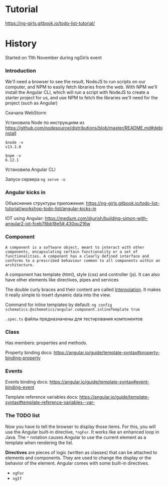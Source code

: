 # Tutorial 
https://ng-girls.gitbook.io/todo-list-tutorial/

# History
Started on 11th November during ngGirls event

### Introduction
We'll need a browser to see the result, NodeJS to run scripts on our computer, and NPM to easily fetch libraries from the web. With NPM we'll install the Angular CLI, which will run a script with NodeJS to create a starter project for us, and use NPM to fetch the libraries we'll need for the project (such as Angular)

Скачала WebStorm

Установила Node по инструкциям из https://github.com/nodesource/distributions/blob/master/README.md#debinstall
```
$node -v
v13.1.0 

$npm -v
6.12.1
```

Установила Angular CLI

Запуск сервера `ng serve -o`


### Angular kicks in

Объяснение структуры приложения: https://ng-girls.gitbook.io/todo-list-tutorial/workshop-todo-list/angular-kicks-in

IOT using Angular: https://medium.com/@urish/building-simon-with-angular2-iot-fceb78bb18e5#.430qu216w


### Component
```
A component is a software object, meant to interact with other components, encapsulating certain functionality or a set of functionalities. A component has a clearly defined interface and conforms to a prescribed behaviour common to all components within an architecture.
```

A component has template (html), style (css) and controller (js). It can also have other elements like directives, pipes and services

The double curly braces and their content are called [Interpolation](https://angular.io/guide/glossary#interpolation). It makes it really simple to insert dynamic data into the view.

Command for inline templates by default:
```ng config schematics.@schematics/angular.component.inlineTemplate true```


`.spec.ts` файлы предназначены для тестирования компонентов


### Class
Has members: properties and methods.

Property binding docs: https://angular.io/guide/template-syntax#property-binding-property

### Events

Events binding docs: https://angular.io/guide/template-syntax#event-binding-event

Template reference variables docs: https://angular.io/guide/template-syntax#template-reference-variables--var-

### The TODO list

Now you have to tell the browser to display those items. For this, you will use the Angular built-in directive, `*ngFor`. It works like an enhanced loop in Java. The `*` notation causes Angular to use the current element as a template when rendering the list.

**Directives** are pieces of logic (written as classes) that can be attached to elements and components. They are used to change the display or the behavior of the element. Angular comes with some built-in directives.
* `ngFor`
* `ngIf`
